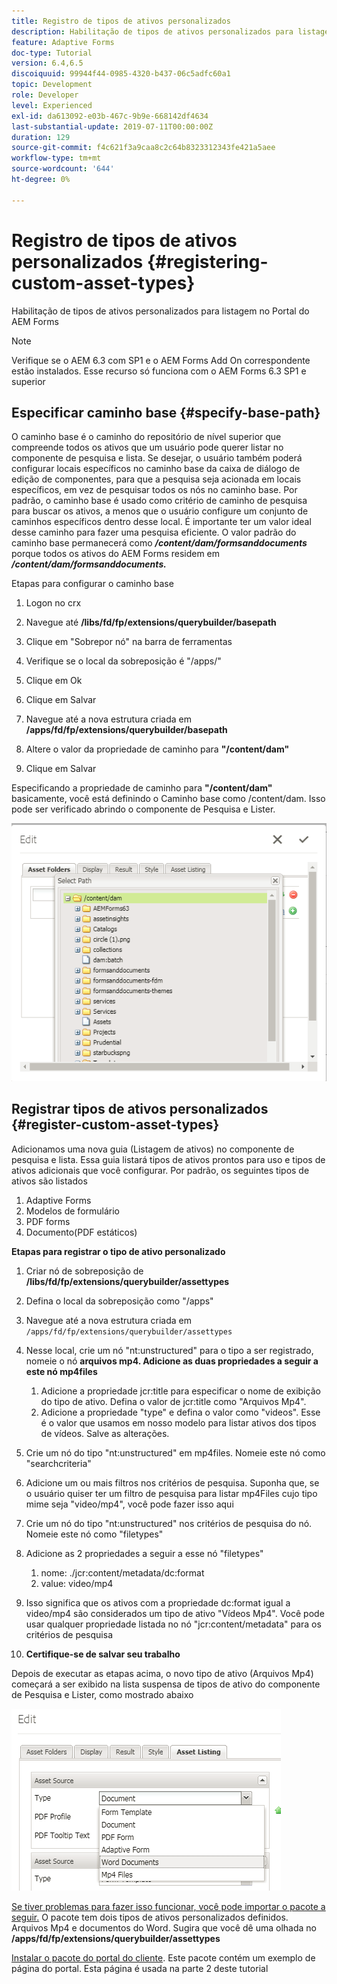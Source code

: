 ```yaml
---
title: Registro de tipos de ativos personalizados
description: Habilitação de tipos de ativos personalizados para listagem no Portal do AEM Forms
feature: Adaptive Forms
doc-type: Tutorial
version: 6.4,6.5
discoiquuid: 99944f44-0985-4320-b437-06c5adfc60a1
topic: Development
role: Developer
level: Experienced
exl-id: da613092-e03b-467c-9b9e-668142df4634
last-substantial-update: 2019-07-11T00:00:00Z
duration: 129
source-git-commit: f4c621f3a9caa8c2c64b8323312343fe421a5aee
workflow-type: tm+mt
source-wordcount: '644'
ht-degree: 0%

---
```


# Registro de tipos de ativos personalizados {#registering-custom-asset-types}

Habilitação de tipos de ativos personalizados para listagem no Portal do AEM Forms

>[!NOTE]
>
>Verifique se o AEM 6.3 com SP1 e o AEM Forms Add On correspondente estão instalados. Esse recurso só funciona com o AEM Forms 6.3 SP1 e superior

## Especificar caminho base {#specify-base-path}

O caminho base é o caminho do repositório de nível superior que compreende todos os ativos que um usuário pode querer listar no componente de pesquisa e lista. Se desejar, o usuário também poderá configurar locais específicos no caminho base da caixa de diálogo de edição de componentes, para que a pesquisa seja acionada em locais específicos, em vez de pesquisar todos os nós no caminho base. Por padrão, o caminho base é usado como critério de caminho de pesquisa para buscar os ativos, a menos que o usuário configure um conjunto de caminhos específicos dentro desse local. É importante ter um valor ideal desse caminho para fazer uma pesquisa eficiente. O valor padrão do caminho base permanecerá como **_/content/dam/formsanddocuments_** porque todos os ativos do AEM Forms residem em **_/content/dam/formsanddocuments._**

Etapas para configurar o caminho base

1. Logon no crx
1. Navegue até **/libs/fd/fp/extensions/querybuilder/basepath**

1. Clique em &quot;Sobrepor nó&quot; na barra de ferramentas
1. Verifique se o local da sobreposição é &quot;/apps/&quot;
1. Clique em Ok
1. Clique em Salvar
1. Navegue até a nova estrutura criada em **/apps/fd/fp/extensions/querybuilder/basepath**

1. Altere o valor da propriedade de caminho para **&quot;/content/dam&quot;**
1. Clique em Salvar

Especificando a propriedade de caminho para **&quot;/content/dam&quot;** basicamente, você está definindo o Caminho base como /content/dam. Isso pode ser verificado abrindo o componente de Pesquisa e Lister.

![basepath](assets/basepath.png)

## Registrar tipos de ativos personalizados {#register-custom-asset-types}

Adicionamos uma nova guia (Listagem de ativos) no componente de pesquisa e lista. Essa guia listará tipos de ativos prontos para uso e tipos de ativos adicionais que você configurar. Por padrão, os seguintes tipos de ativos são listados

1. Adaptive Forms
1. Modelos de formulário
1. PDF forms
1. Documento(PDF estáticos)

**Etapas para registrar o tipo de ativo personalizado**

1. Criar nó de sobreposição de **/libs/fd/fp/extensions/querybuilder/assettypes**

1. Defina o local da sobreposição como &quot;/apps&quot;
1. Navegue até a nova estrutura criada em `/apps/fd/fp/extensions/querybuilder/assettypes`

1. Nesse local, crie um nó &quot;nt:unstructured&quot; para o tipo a ser registrado, nomeie o nó **arquivos mp4. Adicione as duas propriedades a seguir a este nó mp4files**

   1. Adicione a propriedade jcr:title para especificar o nome de exibição do tipo de ativo. Defina o valor de jcr:title como &quot;Arquivos Mp4&quot;.
   1. Adicione a propriedade &quot;type&quot; e defina o valor como &quot;videos&quot;. Esse é o valor que usamos em nosso modelo para listar ativos dos tipos de vídeos. Salve as alterações.

1. Crie um nó do tipo &quot;nt:unstructured&quot; em mp4files. Nomeie este nó como &quot;searchcriteria&quot;
1. Adicione um ou mais filtros nos critérios de pesquisa. Suponha que, se o usuário quiser ter um filtro de pesquisa para listar mp4Files cujo tipo mime seja &quot;video/mp4&quot;, você pode fazer isso aqui
1. Crie um nó do tipo &quot;nt:unstructured&quot; nos critérios de pesquisa do nó. Nomeie este nó como &quot;filetypes&quot;
1. Adicione as 2 propriedades a seguir a esse nó &quot;filetypes&quot;

   1. nome: ./jcr:content/metadata/dc:format
   1. value: video/mp4

1. Isso significa que os ativos com a propriedade dc:format igual a video/mp4 são considerados um tipo de ativo &quot;Vídeos Mp4&quot;. Você pode usar qualquer propriedade listada no nó &quot;jcr:content/metadata&quot; para os critérios de pesquisa

1. **Certifique-se de salvar seu trabalho**

Depois de executar as etapas acima, o novo tipo de ativo (Arquivos Mp4) começará a ser exibido na lista suspensa de tipos de ativo do componente de Pesquisa e Lister, como mostrado abaixo

![mp4files](assets/mp4files.png)

[Se tiver problemas para fazer isso funcionar, você pode importar o pacote a seguir.](assets/assettypeskt1.zip) O pacote tem dois tipos de ativos personalizados definidos. Arquivos Mp4 e documentos do Word. Sugira que você dê uma olhada no **/apps/fd/fp/extensions/querybuilder/assettypes**

[Instalar o pacote do portal do cliente](assets/customportalpage.zip). Este pacote contém um exemplo de página do portal. Esta página é usada na parte 2 deste tutorial
